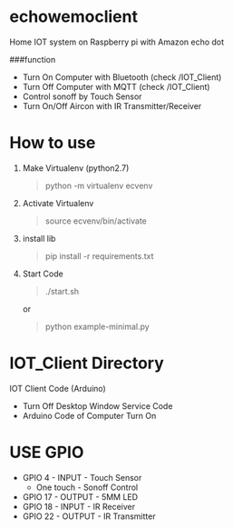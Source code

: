 # echowemoclient
Home IOT system on Raspberry pi with Amazon echo dot

###function
+ Turn On Computer with Bluetooth (check /IOT_Client)
+ Turn Off Computer with MQTT (check /IOT_Client) 
+ Control sonoff by Touch Sensor
+ Turn On/Off Aircon with IR Transmitter/Receiver 

# How to use
1. Make Virtualenv (python2.7)
    > python -m virtualenv ecvenv
2. Activate Virtualenv
    > source ecvenv/bin/activate
3. install lib
    > pip install -r requirements.txt
3. Start Code
    > ./start.sh 
    
    or
    
    >python example-minimal.py
    


# IOT_Client Directory
IOT Client Code (Arduino)
+ Turn Off Desktop Window Service Code
+ Arduino Code of Computer Turn On

# USE GPIO 

+ GPIO 4 - INPUT - Touch Sensor
    + One touch - Sonoff Control
+ GPIO 17 - OUTPUT - 5MM LED 
+ GPIO 18 - INPUT - IR Receiver
+ GPIO 22 - OUTPUT - IR Transmitter
